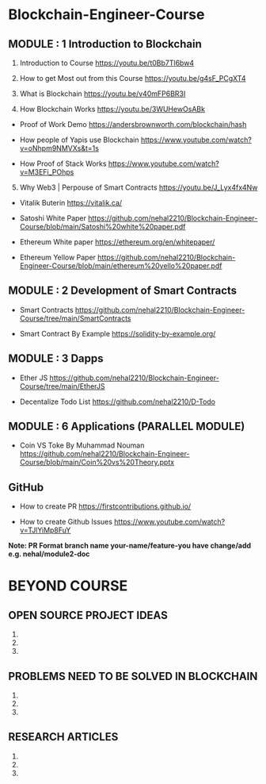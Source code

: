 # Blockchain-Engineer-Course

## MODULE : 1 Introduction to Blockchain

1. Introduction to Course
https://youtu.be/t0Bb7Tl6bw4

2. How to get Most out from this Course
https://youtu.be/g4sF_PCgXT4

3. What is Blockchain
https://youtu.be/v40mFP6BR3I

4. How Blockchain Works
https://youtu.be/3WUHewOsABk

* Proof of Work Demo
https://andersbrownworth.com/blockchain/hash

* How people of Yapis use Blockchain
https://www.youtube.com/watch?v=oNhpm9NMVXs&t=1s

* How Proof of Stack Works
https://www.youtube.com/watch?v=M3EFi_POhps

5. Why Web3 | Perpouse of Smart Contracts
https://youtu.be/J_Lyx4fx4Nw

* Vitalik Buterin
https://vitalik.ca/

* Satoshi White Paper
https://github.com/nehal2210/Blockchain-Engineer-Course/blob/main/Satoshi%20white%20paper.pdf

* Ethereum White paper
https://ethereum.org/en/whitepaper/

* Ethereum Yellow Paper
https://github.com/nehal2210/Blockchain-Engineer-Course/blob/main/ethereum%20yello%20paper.pdf


## MODULE : 2 Development of Smart Contracts

* Smart Contracts
https://github.com/nehal2210/Blockchain-Engineer-Course/tree/main/SmartContracts

* Smart Contract By Example
https://solidity-by-example.org/




## MODULE : 3 Dapps

* Ether JS
https://github.com/nehal2210/Blockchain-Engineer-Course/tree/main/EtherJS

* Decentalize Todo List
https://github.com/nehal2210/D-Todo



## MODULE : 6 Applications (PARALLEL MODULE)

* Coin VS Toke By Muhammad Nouman
https://github.com/nehal2210/Blockchain-Engineer-Course/blob/main/Coin%20vs%20Theory.pptx












## GitHub

* How to create PR
https://firstcontributions.github.io/

* How to create Github Issues
https://www.youtube.com/watch?v=TJlYiMp8FuY

**Note: PR Format branch name your-name/feature-you have change/add**
**e.g. nehal/module2-doc**


# BEYOND COURSE

## OPEN SOURCE PROJECT IDEAS

1.
2.
3.

## PROBLEMS NEED TO BE SOLVED IN BLOCKCHAIN

1.
2.
3.

## RESEARCH ARTICLES

1. 
2.
3.
